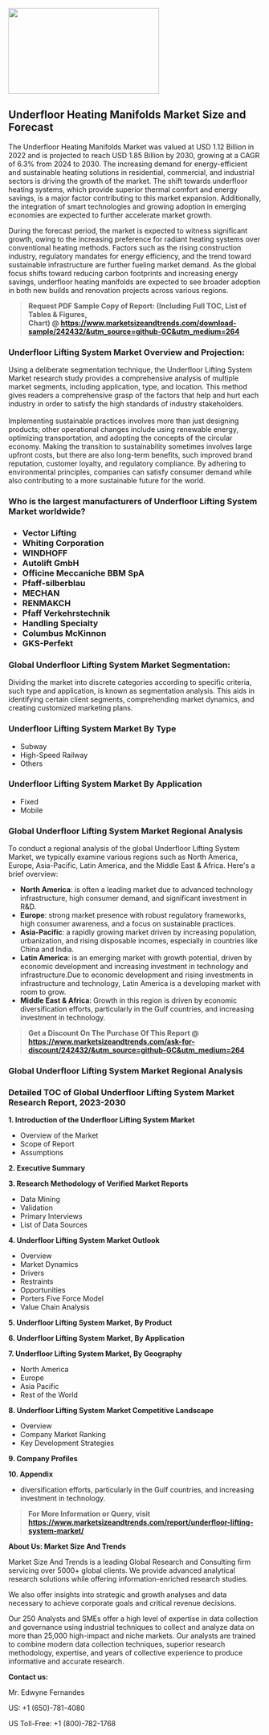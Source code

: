 <p><img class="alignnone size-medium wp-image-20088" src="https://ffe5etoiles.com/wp-content/uploads/2024/12/MST1-300x171.png" alt="" width="300" height="171" /></p><h2>Underfloor Heating Manifolds Market Size and Forecast</h2><p>The Underfloor Heating Manifolds Market was valued at USD 1.12 Billion in 2022 and is projected to reach USD 1.85 Billion by 2030, growing at a CAGR of 6.3% from 2024 to 2030. The increasing demand for energy-efficient and sustainable heating solutions in residential, commercial, and industrial sectors is driving the growth of the market. The shift towards underfloor heating systems, which provide superior thermal comfort and energy savings, is a major factor contributing to this market expansion. Additionally, the integration of smart technologies and growing adoption in emerging economies are expected to further accelerate market growth.</p><p>During the forecast period, the market is expected to witness significant growth, owing to the increasing preference for radiant heating systems over conventional heating methods. Factors such as the rising construction industry, regulatory mandates for energy efficiency, and the trend toward sustainable infrastructure are further fueling market demand. As the global focus shifts toward reducing carbon footprints and increasing energy savings, underfloor heating manifolds are expected to see broader adoption in both new builds and renovation projects across various regions.</p></p><blockquote id="" class=""><strong>Request PDF Sample Copy of Report: (Including Full TOC, List of Tables &amp; Figures, Chart)&nbsp;@&nbsp;<strong><a href="https://www.marketsizeandtrends.com/download-sample/242432/&utm_source=github-GC&utm_medium=264" target="_blank">https://www.marketsizeandtrends.com/download-sample/242432/&utm_source=github-GC&utm_medium=264</a></strong></strong></blockquote><h3 id="" class="">Underfloor Lifting System Market&nbsp;Overview and Projection:</h3><p id="" class="">Using a deliberate segmentation technique, the Underfloor Lifting System Market research study provides a comprehensive analysis of multiple market segments, including application, type, and location. This method gives readers a comprehensive grasp of the factors that help and hurt each industry in order to satisfy the high standards of industry stakeholders. <br /> <br />Implementing sustainable practices involves more than just designing products; other operational changes include using renewable energy, optimizing transportation, and adopting the concepts of the circular economy. Making the transition to sustainability sometimes involves large upfront costs, but there are also long-term benefits, such improved brand reputation, customer loyalty, and regulatory compliance. By adhering to environmental principles, companies can satisfy consumer demand while also contributing to a more sustainable future for the world.</p><h3 id="" class="">Who is the largest manufacturers of&nbsp;Underfloor Lifting System Market worldwide?</h3><h3 class=""><p><ul><li>Vector Lifting </li><li> Whiting Corporation </li><li> WINDHOFF </li><li> Autolift GmbH </li><li> Officine Meccaniche BBM SpA </li><li> Pfaff-silberblau </li><li> MECHAN </li><li> RENMAKCH </li><li> Pfaff Verkehrstechnik </li><li> Handling Specialty </li><li> Columbus McKinnon </li><li> GKS-Perfekt</li></ul></p></h3><h3 id="" class="">Global&nbsp;Underfloor Lifting System Market Segmentation:</h3><p id="" class="">Dividing the market into discrete categories according to specific criteria, such type and application, is known as segmentation analysis. This aids in identifying certain client segments, comprehending market dynamics, and creating customized marketing plans.</p><h3 id="" class="">Underfloor Lifting System Market&nbsp;By Type</h3><p><p><ul><li>Subway</li><li> High-Speed Railway</li><li> Others</p></li></ul></p></p><h3 id="" class="">Underfloor Lifting System Market&nbsp;By Application</h3><p class=""><p><ul><li>Fixed</li><li> Mobile</li></ul></p></p><h3 id="" class="">Global Underfloor Lifting System Market Regional Analysis</h3><p id="" class="">To conduct a regional analysis of the global Underfloor Lifting System Market, we typically examine various regions such as North America, Europe, Asia-Pacific, Latin America, and the Middle East &amp; Africa. Here's a brief overview:</p><ul><li><strong>North America</strong>: is often a leading market due to advanced technology infrastructure, high consumer demand, and significant investment in R&amp;D.</li><li><strong>Europe</strong>: strong market presence with robust regulatory frameworks, high consumer awareness, and a focus on sustainable practices.</li><li><strong>Asia-Pacific</strong>: a rapidly growing market driven by increasing population, urbanization, and rising disposable incomes, especially in countries like China and India.</li><li><strong>Latin America</strong>: is an emerging market with growth potential, driven by economic development and increasing investment in technology and infrastructure.Due to economic development and rising investments in infrastructure and technology, Latin America is a developing market with room to grow.</li><li><strong>Middle East &amp; Africa</strong>: Growth in this region is driven by economic diversification efforts, particularly in the Gulf countries, and increasing investment in technology.</li></ul><blockquote id="" class=""><strong>Get a Discount On The Purchase Of This Report @ <strong><a href="https://www.marketsizeandtrends.com/ask-for-discount/242432/&utm_source=github-GC&utm_medium=264" target="_blank">https://www.marketsizeandtrends.com/ask-for-discount/242432/&utm_source=github-GC&utm_medium=264</a></strong></strong></blockquote><h3 id="" class="">Global Underfloor Lifting System Market Regional Analysis</h3><h3 id="" class="">Detailed TOC of Global Underfloor Lifting System Market Research Report, 2023-2030</h3><p id="" class=""><strong>1. Introduction of the Underfloor Lifting System Market</strong></p><ul><li>Overview of the Market</li><li>Scope of Report</li><li>Assumptions</li></ul><p id="" class=""><strong>2. Executive Summary</strong></p><p id="" class=""><strong>3. Research Methodology of Verified Market Reports</strong></p><ul><li>Data Mining</li><li>Validation</li><li>Primary Interviews</li><li>List of Data Sources</li></ul><p id="" class=""><strong>4. Underfloor Lifting System Market Outlook</strong></p><ul><li>Overview</li><li>Market Dynamics</li><li>Drivers</li><li>Restraints</li><li>Opportunities</li><li>Porters Five Force Model</li><li>Value Chain Analysis</li></ul><p id="" class=""><strong>5. Underfloor Lifting System Market, By Product</strong></p><p id="" class=""><strong>6. Underfloor Lifting System Market, By Application</strong></p><p id="" class=""><strong>7. Underfloor Lifting System Market, By Geography</strong></p><ul><li>North America</li><li>Europe</li><li>Asia Pacific</li><li>Rest of the World</li></ul><p id="" class=""><strong>8. Underfloor Lifting System Market Competitive Landscape</strong></p><ul><li>Overview</li><li>Company Market Ranking</li><li>Key Development Strategies</li></ul><p id="" class=""><strong>9. Company Profiles</strong></p><p id="" class=""><strong>10. Appendix</strong></p><ul><li>diversification efforts, particularly in the Gulf countries, and increasing investment in technology.</li></ul><blockquote id="" class=""><strong>For More Information or Query, visit <strong><strong><a href="https://www.marketsizeandtrends.com/report/underfloor-lifting-system-market/" target="_blank">https://www.marketsizeandtrends.com/report/underfloor-lifting-system-market/</a></strong></strong></strong></blockquote><p id="" class=""><strong>About Us: Market Size And Trends</strong></p><p id="" class="">Market Size And Trends is a leading Global Research and Consulting firm servicing over 5000+ global clients. We provide advanced analytical research solutions while offering information-enriched research studies.</p><p id="" class="">We also offer insights into strategic and growth analyses and data necessary to achieve corporate goals and critical revenue decisions.</p><p id="" class="">Our 250 Analysts and SMEs offer a high level of expertise in data collection and governance using industrial techniques to collect and analyze data on more than 25,000 high-impact and niche markets. Our analysts are trained to combine modern data collection techniques, superior research methodology, expertise, and years of collective experience to produce informative and accurate research.</p><p id="" class=""><strong>Contact us:</strong></p><p id="" class="">Mr. Edwyne Fernandes</p><p id="" class="">US: +1 (650)-781-4080</p><p id="" class="">US Toll-Free: +1 (800)-782-1768</p>
